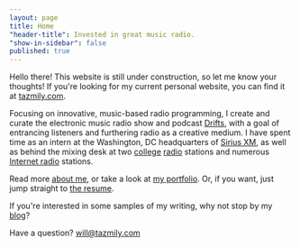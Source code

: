 ```yaml
---
layout: page
title: Home
"header-title": Invested in great music radio.
"show-in-sidebar": false
published: true
---
```


<p class="message">Hello there! This website is still under construction, so let me know your thoughts! If you're looking for my current personal website, you can find it at <a href="http://tazmily.com/">tazmily.com</a>.</p>

Focusing on innovative, music-based radio programming, I create and curate the electronic music radio show and podcast [Drifts](http://drifts.fm/), with a goal of entrancing listeners and furthering radio as a creative medium. I have spent time as an intern at the Washington, DC headquarters of [Sirius XM](http://www.siriusxm.com), as well as behind the mixing desk at two [college](http://whrwfm.org) [radio](http://wfnp.org) stations and numerous [Internet radio](http://rwd.fm) stations.

Read more [about me](/about/), or take a look at [my portfolio](/portfolio/). Or, if you want, just jump straight to [the resume](/resume/).

If you're interested in some samples of my writing, why not stop by my [blog](/posts/)?

Have a question? [will@tazmily.com](mailto:will@tazmily.com)